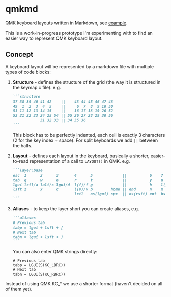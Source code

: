 # qmkmd

QMK keyboard layouts written in Markdown, see [example](examples/iris.md).

This is a work-in-progress prototype I'm experimenting with to find an easier
way to represent QMK keyboard layout.

## Concept

A keyboard layout will be represented by a markdown file with multiple types of
code blocks:

1. **Structure** - defines the structure of the grid (the way it is structured
   in the keymap.c file). e.g.

   ````markdown
   ```structure
   37 38 39 40 41 42    ||    43 44 45 46 47 48
   49  1  2  3  4  5    ||     6  7  8  9 10 50
   51 11 12 13 14 15    ||    16 17 18 19 20 52
   53 21 22 23 24 25 54 || 55 26 27 28 29 30 56
               31 32 33 || 34 35 36
   ```
   ````

   This block has to be perfectly indented, each cell is exactly 3 characters (2
   for the key index + space). For split keyboards we add `||` between the
   halfs.

2. **Layout** - defines each layout in the keyboard, basically a shorter,
   easier-to-read representation of a call to `LAYOUT()` in QMK. e.g.

   ````md
   ```layer:base
   esc  1      2      3       4      5             ||          6    7      8      9      0      bs
   tab  q      w      e       r      t             ||          y    u      i      o      p      \
   lgui lctl/a lalt/s lgui/d  l(f)/f g             ||          h    l(j)/j rgui/k ralt/l rctl/; '
   lsft z      x      c       l(v)/v b        home || end      n    m      ,      .      /      rsft
                              lctl   os(lgui) spc  || os(rsft) ent  bs
   ```
   ````

3. **Aliases** - to keep the layer short you can create aliases, e.g.

   ````md
   ```aliases
   # Previous tab
   tabp = lgui + lsft + [
   # Next tab
   tabn = lgui + lsft + ]
   ```
   ````

   You can also enter QMK strings directly:

   ```aliases
   # Previous tab
   tabp = LGUI(S(KC_LBRC))
   # Next tab
   tabn = LGUI(S(KC_RBRC))
   ```

Instead of using QMK KC\_\* we use a shorter format (haven't decided on all of
them yet).
